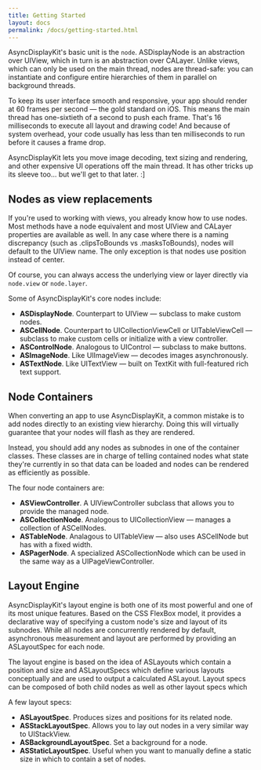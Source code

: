 ```yaml
---
title: Getting Started
layout: docs
permalink: /docs/getting-started.html
---
```


AsyncDisplayKit's basic unit is the `node`.  ASDisplayNode is an abstraction
over UIView, which in turn is an abstraction over CALayer.  Unlike views, which
can only be used on the main thread, nodes are thread-safe:  you can
instantiate and configure entire hierarchies of them in parallel on background
threads.

To keep its user interface smooth and responsive, your app should render at 60
frames per second &mdash; the gold standard on iOS.  This means the main thread
has one-sixtieth of a second to push each frame.  That's 16 milliseconds to
execute all layout and drawing code!  And because of system overhead, your code
usually has less than ten milliseconds to run before it causes a frame drop.

AsyncDisplayKit lets you move image decoding, text sizing and rendering, and
other expensive UI operations off the main thread.  It has other tricks up its
sleeve too... but we'll get to that later.  :]

<h2>Nodes as view replacements</h2>

If you're used to working with views, you already know how to use nodes.  Most methods have a node equivalent and most UIView and CALayer properties are available as well.  In any case where there is a naming discrepancy (such as .clipsToBounds vs .masksToBounds), nodes will default to the UIView name.  The only exception is that nodes use position instead of center.

Of course, you can always access the underlying view or layer directly via <code>node.view</code> or <code>node.layer</code>.

Some of AsyncDisplayKit's core nodes include:

<ul>
<li> <strong>ASDisplayNode</strong>.  Counterpart to UIView &mdash; subclass to make custom nodes.</li>
<li> <strong>ASCellNode</strong>.  Counterpart to UICollectionViewCell or UITableViewCell &mdash; subclass to make custom cells or initialize with a view controller.</li>
<li> <strong>ASControlNode</strong>.  Analogous to UIControl &mdash; subclass to make buttons.</li>
<li> <strong>ASImageNode</strong>.  Like UIImageView &mdash; decodes images asynchronously.</li>
<li> <strong>ASTextNode</strong>.  Like UITextView &mdash; built on TextKit with full-featured
rich text support.</li>
</ul>

<h2>Node Containers</h2>

When converting an app to use AsyncDisplayKit, a common mistake is to add nodes directly to an existing view hierarchy.  Doing this will virtually guarantee that your nodes will flash as they are rendered.  

Instead, you should add any nodes as subnodes in one of the container classes.  These classes are in charge of telling contained nodes what state they're currently in so that data can be loaded and nodes can be rendered as efficiently as possible.

The four node containers are:

<ul>
<li> <strong>ASViewController</strong>.  A UIViewController subclass that allows you to provide the managed node.</li>
<li> <strong>ASCollectionNode</strong>.  Analogous to UICollectionView &mdash; manages a collection of ASCellNodes.</li>
<li> <strong>ASTableNode</strong>.  Analagous to UITableView &mdash; also uses ASCellNode but has with a fixed width.</li>
<li> <strong>ASPagerNode</strong>.  A specialized ASCollectionNode which can be used in the same way as a UIPageViewController.</li>
</ul>

<h2>Layout Engine</h2>

AsyncDisplayKit's layout engine is both one of its most powerful and one of its most unique features.  Based on the CSS FlexBox model, it provides a declarative way of specifying a custom node's size and layout of its subnodes.  While all nodes are concurrently rendered by default, asynchronous measurement and layout are performed by providing an ASLayoutSpec for each node.

The layout engine is based on the idea of ASLayouts which contain a position and size and ASLayoutSpecs which define various layouts conceptually and are used to output a calculated ASLayout.  Layout specs can be composed of both child nodes as well as other layout specs which 

A few layout specs:

<ul>
<li> <strong>ASLayoutSpec</strong>. Produces sizes and positions for its related node.</li>
<li> <strong>ASStackLayoutSpec</strong>.  Allows you to lay out nodes in a very similar way to UIStackView.</li>
<li> <strong>ASBackgroundLayoutSpec</strong>.  Set a background for a node.</li>
<li> <strong>ASStaticLayoutSpec</strong>.  Useful when you want to manually define a static size in which to contain a set of nodes.</li>
</ul>


